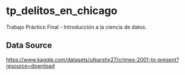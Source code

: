 # tp_delitos_en_chicago
Trabajo Práctico Final - Introducción a la ciencia de datos. 



## Data Source
https://www.kaggle.com/datasets/utkarshx27/crimes-2001-to-present?resource=download
